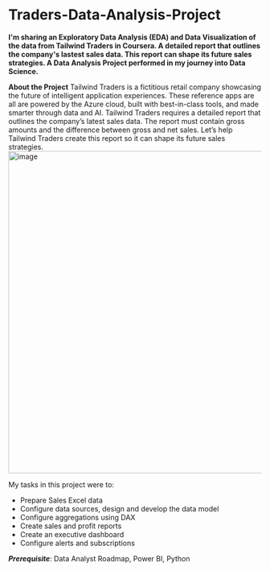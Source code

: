 # Traders-Data-Analysis-Project
**I'm sharing an Exploratory Data Analysis (EDA) and Data Visualization of the data from Tailwind Traders in Coursera. A detailed report that outlines the company's lastest sales data. This report can shape its future sales strategies. A Data Analysis Project performed in my journey into Data Science.**

**About the Project**
Tailwind Traders is a fictitious retail company showcasing the future of intelligent application experiences. These reference apps are all are powered by the Azure cloud, built with best-in-class tools, and made smarter through data and AI.
Tailwind Traders requires a detailed report that outlines the company’s latest sales data. The report must contain gross amounts and the difference between gross and net sales. Let’s help Tailwind Traders create this report so it can shape its future sales strategies.
<img width="1280" height="640" alt="image" src="https://github.com/user-attachments/assets/bc3deb64-6f69-4890-a143-9fcfa0967356" />

My tasks in this project were to:
- Prepare Sales Excel data
- Configure data sources, design and develop the data model
- Configure aggregations using DAX
- Create sales and profit reports
- Create an executive dashboard
- Configure alerts and subscriptions

***Prerequisite***: Data Analyst Roadmap, Power BI, Python
